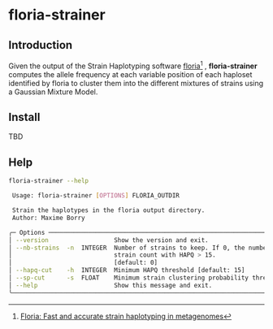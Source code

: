 # floria-strainer

## Introduction

Given the output of the Strain Haplotyping software [floria](https://github.com/bluenote-1577/floria)[^1] , **floria-strainer** computes the allele frequency at each variable position of each haploset identified by floria to cluster them into the different mixtures of strains using a Gaussian Mixture Model.

[^1]: [Floria: Fast and accurate strain haplotyping in metagenomes](https://www.biorxiv.org/content/10.1101/2024.01.28.577669v1.full)  

## Install

TBD

## Help

```bash
floria-strainer --help

 Usage: floria-strainer [OPTIONS] FLORIA_OUTDIR

 Strain the haplotypes in the floria output directory.
 Author: Maxime Borry

╭─ Options ─────────────────────────────────────────────────────────────────────────────────────────────────────────────────────────╮
│ --version                  Show the version and exit.                                                                             │
│ --nb-strains  -n  INTEGER  Number of strains to keep. If 0, the number of strains will be determined by the mean floria average   │
│                            strain count with HAPQ > 15.                                                                           │
│                            [default: 0]                                                                                           │
│ --hapq-cut    -h  INTEGER  Minimum HAPQ threshold [default: 15]                                                                   │
│ --sp-cut      -s  FLOAT    Minimum strain clustering probability threshold [default: 0.5]                                         │
│ --help                     Show this message and exit.                                                                            │
╰───────────────────────────────────────────────────────────────────────────────────────────────────────────────────────────────────╯
```